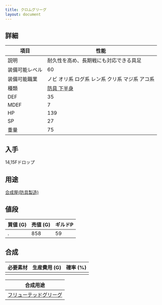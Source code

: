 ```yaml
---
title: クロムグリーグ
layout: document
---
```

## 詳細


|項目|性能|
|---|---|
|説明|耐久性を高め、長期戦にも対応できる具足|
|装備可能レベル|60|
|装備可能職業|ノビ オリ系 ログ系 レン系 クリ系 マジ系 アコ系|
|種類|[防具 下半身](防具(下半身))|
|DEF|35|
|MDEF|7|
|HP|139|
|SP|27|
|重量|75|

## 入手

14,15Fドロップ

## 用途

[合成屋(防具製造)](合成屋(防具製造))

## 値段


|買値 (G)|売値 (G)|ギルドP|
|---|---|---|
|.|858|59|

## 合成


|必要素材|生産費用 (G)|確率 (%)|
|---|---|---|
||||


|合成用途|
|---|
|[フリューテッドグリーグ](フリューテッドグリーグ)|